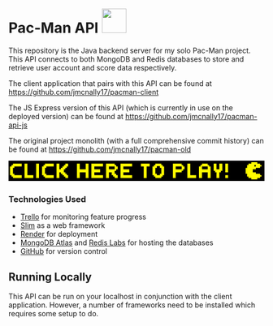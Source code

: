 # Pac-Man API <img width="48" height="48" src="https://cdn.jsdelivr.net/gh/devicons/devicon/icons/java/java-original-wordmark.svg" />

This repository is the Java backend server for my solo Pac-Man project. This API connects to both MongoDB and Redis databases to store and retrieve user account and score data respectively.

The client application that pairs with this API can be found at https://github.com/jmcnally17/pacman-client

The JS Express version of this API (which is currently in use on the deployed version) can be found at https://github.com/jmcnally17/pacman-api-js

The original project monolith (with a full comprehensive commit history) can be found at https://github.com/jmcnally17/pacman-old

[<img src="./images/pacman-play-button.png">](https://pacman-js92.onrender.com)

### Technologies Used

- [Trello](https://trello.com/) for monitoring feature progress
- [Slim](https://www.slimframework.com/) as a web framework
- [Render](https://render.com/) for deployment
- [MongoDB Atlas](https://www.mongodb.com/atlas/database) and [Redis Labs](https://redis.com/) for hosting the databases
- [GitHub](https://github.com/) for version control

## Running Locally

This API can be run on your localhost in conjunction with the client application. However, a number of frameworks need to be installed which requires some setup to do.
